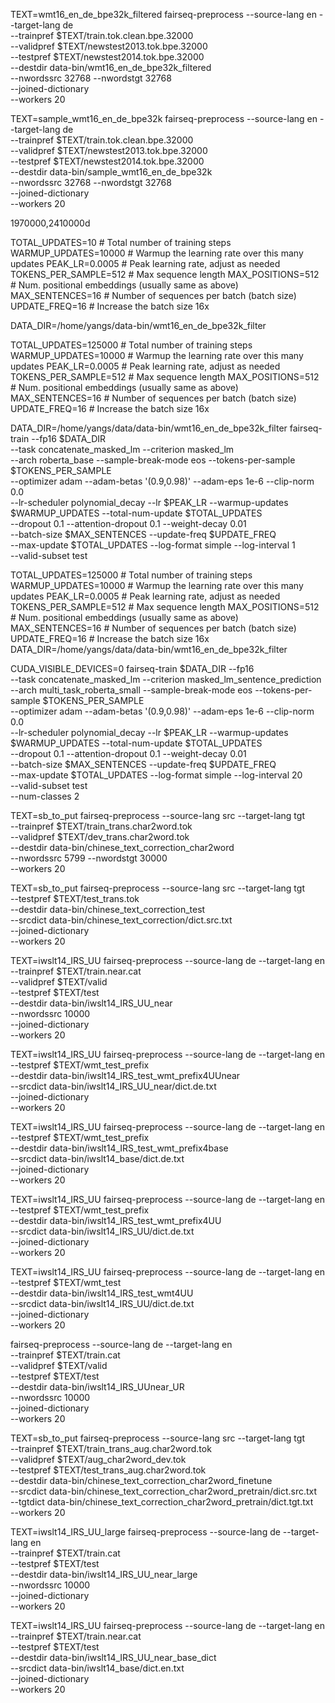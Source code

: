 TEXT=wmt16_en_de_bpe32k_filtered
fairseq-preprocess --source-lang en --target-lang de \
  --trainpref $TEXT/train.tok.clean.bpe.32000 \
  --validpref $TEXT/newstest2013.tok.bpe.32000 \
  --testpref $TEXT/newstest2014.tok.bpe.32000 \
  --destdir data-bin/wmt16_en_de_bpe32k_filtered \
  --nwordssrc 32768 --nwordstgt 32768 \
  --joined-dictionary \
  --workers 20


TEXT=sample_wmt16_en_de_bpe32k
fairseq-preprocess --source-lang en --target-lang de \
  --trainpref $TEXT/train.tok.clean.bpe.32000 \
  --validpref $TEXT/newstest2013.tok.bpe.32000 \
  --testpref $TEXT/newstest2014.tok.bpe.32000 \
  --destdir data-bin/sample_wmt16_en_de_bpe32k \
  --nwordssrc 32768 --nwordstgt 32768 \
  --joined-dictionary \
  --workers 20


1970000,2410000d

TOTAL_UPDATES=10    # Total number of training steps
WARMUP_UPDATES=10000    # Warmup the learning rate over this many updates
PEAK_LR=0.0005          # Peak learning rate, adjust as needed
TOKENS_PER_SAMPLE=512   # Max sequence length
MAX_POSITIONS=512       # Num. positional embeddings (usually same as above)
MAX_SENTENCES=16        # Number of sequences per batch (batch size)
UPDATE_FREQ=16          # Increase the batch size 16x

DATA_DIR=/home/yangs/data-bin/wmt16_en_de_bpe32k_filter

<!-- fairseq-train --fp16 $DATA_DIR \
    --task concatenate_masked_lm  --criterion masked_lm \
    --arch roberta_base \
    --optimizer adam --adam-betas '(0.9,0.98)' --adam-eps 1e-6 --clip-norm 0.0 \
    --lr-scheduler polynomial_decay --lr $PEAK_LR --warmup-updates $WARMUP_UPDATES --total-num-update $TOTAL_UPDATES \
    --dropout 0.1 --attention-dropout 0.1 --weight-decay 0.01 \
    --batch-size $MAX_SENTENCES --update-freq $UPDATE_FREQ \
    --max-update $TOTAL_UPDATES --log-format simple --log-interval 1 -->

TOTAL_UPDATES=125000    # Total number of training steps
WARMUP_UPDATES=10000    # Warmup the learning rate over this many updates
PEAK_LR=0.0005          # Peak learning rate, adjust as needed
TOKENS_PER_SAMPLE=512   # Max sequence length
MAX_POSITIONS=512       # Num. positional embeddings (usually same as above)
MAX_SENTENCES=16        # Number of sequences per batch (batch size)
UPDATE_FREQ=16          # Increase the batch size 16x

DATA_DIR=/home/yangs/data/data-bin/wmt16_en_de_bpe32k_filter
fairseq-train --fp16 $DATA_DIR \
    --task concatenate_masked_lm --criterion masked_lm \
    --arch roberta_base --sample-break-mode eos --tokens-per-sample $TOKENS_PER_SAMPLE \
    --optimizer adam --adam-betas '(0.9,0.98)' --adam-eps 1e-6 --clip-norm 0.0 \
    --lr-scheduler polynomial_decay --lr $PEAK_LR --warmup-updates $WARMUP_UPDATES --total-num-update $TOTAL_UPDATES \
    --dropout 0.1 --attention-dropout 0.1 --weight-decay 0.01 \
    --batch-size $MAX_SENTENCES --update-freq $UPDATE_FREQ \
    --max-update $TOTAL_UPDATES --log-format simple --log-interval 1 \
    --valid-subset test

TOTAL_UPDATES=125000    # Total number of training steps
WARMUP_UPDATES=10000    # Warmup the learning rate over this many updates
PEAK_LR=0.0005          # Peak learning rate, adjust as needed
TOKENS_PER_SAMPLE=512   # Max sequence length
MAX_POSITIONS=512       # Num. positional embeddings (usually same as above)
MAX_SENTENCES=16        # Number of sequences per batch (batch size)
UPDATE_FREQ=16          # Increase the batch size 16x
DATA_DIR=/home/yangs/data/data-bin/wmt16_en_de_bpe32k_filter

CUDA_VISIBLE_DEVICES=0 fairseq-train $DATA_DIR --fp16 \
    --task concatenate_masked_lm --criterion masked_lm_sentence_prediction \
    --arch multi_task_roberta_small --sample-break-mode eos --tokens-per-sample $TOKENS_PER_SAMPLE \
    --optimizer adam --adam-betas '(0.9,0.98)' --adam-eps 1e-6 --clip-norm 0.0 \
    --lr-scheduler polynomial_decay --lr $PEAK_LR --warmup-updates $WARMUP_UPDATES --total-num-update $TOTAL_UPDATES \
    --dropout 0.1 --attention-dropout 0.1 --weight-decay 0.01 \
    --batch-size $MAX_SENTENCES --update-freq $UPDATE_FREQ \
    --max-update $TOTAL_UPDATES --log-format simple --log-interval 20 \
    --valid-subset test \
    --num-classes 2



TEXT=sb_to_put
fairseq-preprocess --source-lang src --target-lang tgt \
  --trainpref $TEXT/train_trans.char2word.tok \
  --validpref $TEXT/dev_trans.char2word.tok \
  --destdir data-bin/chinese_text_correction_char2word \
  --nwordssrc 5799 --nwordstgt 30000 \
  --workers 20


TEXT=sb_to_put
fairseq-preprocess --source-lang src --target-lang tgt \
  --testpref $TEXT/test_trans.tok \
  --destdir data-bin/chinese_text_correction_test \
  --srcdict data-bin/chinese_text_correction/dict.src.txt \
  --joined-dictionary \
  --workers 20



TEXT=iwslt14_IRS_UU
fairseq-preprocess --source-lang de --target-lang en \
  --trainpref $TEXT/train.near.cat \
  --validpref $TEXT/valid \
  --testpref $TEXT/test \
  --destdir data-bin/iwslt14_IRS_UU_near \
  --nwordssrc 10000 \
  --joined-dictionary \
  --workers 20

TEXT=iwslt14_IRS_UU
fairseq-preprocess --source-lang de --target-lang en \
  --testpref $TEXT/wmt_test_prefix \
  --destdir data-bin/iwslt14_IRS_test_wmt_prefix4UUnear \
  --srcdict data-bin/iwslt14_IRS_UU_near/dict.de.txt \
  --joined-dictionary \
  --workers 20

TEXT=iwslt14_IRS_UU
fairseq-preprocess --source-lang de --target-lang en \
  --testpref $TEXT/wmt_test_prefix \
  --destdir data-bin/iwslt14_IRS_test_wmt_prefix4base \
  --srcdict data-bin/iwslt14_base/dict.de.txt \
  --joined-dictionary \
  --workers 20

TEXT=iwslt14_IRS_UU
fairseq-preprocess --source-lang de --target-lang en \
  --testpref $TEXT/wmt_test_prefix \
  --destdir data-bin/iwslt14_IRS_test_wmt_prefix4UU \
  --srcdict data-bin/iwslt14_IRS_UU/dict.de.txt \
  --joined-dictionary \
  --workers 20

TEXT=iwslt14_IRS_UU
fairseq-preprocess --source-lang de --target-lang en \
  --testpref $TEXT/wmt_test \
  --destdir data-bin/iwslt14_IRS_test_wmt4UU \
  --srcdict data-bin/iwslt14_IRS_UU/dict.de.txt \
  --joined-dictionary \
  --workers 20

fairseq-preprocess --source-lang de --target-lang en \
  --trainpref $TEXT/train.cat \
  --validpref $TEXT/valid \
  --testpref $TEXT/test \
  --destdir data-bin/iwslt14_IRS_UUnear_UR \
  --nwordssrc 10000 \
  --joined-dictionary \
  --workers 20


TEXT=sb_to_put
fairseq-preprocess --source-lang src --target-lang tgt \
  --trainpref $TEXT/train_trans_aug.char2word.tok \
  --validpref $TEXT/aug_char2word_dev.tok \
  --testpref $TEXT/test_trans_aug.char2word.tok \
  --destdir data-bin/chinese_text_correction_char2word_finetune \
  --srcdict data-bin/chinese_text_correction_char2word_pretrain/dict.src.txt \
  --tgtdict data-bin/chinese_text_correction_char2word_pretrain/dict.tgt.txt \
  --workers 20


TEXT=iwslt14_IRS_UU_large
fairseq-preprocess --source-lang de --target-lang en \
  --trainpref $TEXT/train.cat \
  --testpref $TEXT/test \
  --destdir data-bin/iwslt14_IRS_UU_near_large \
  --nwordssrc 10000 \
  --joined-dictionary \
  --workers 20


TEXT=iwslt14_IRS_UU
fairseq-preprocess --source-lang de --target-lang en \
  --trainpref $TEXT/train.near.cat \
  --testpref $TEXT/test \
  --destdir data-bin/iwslt14_IRS_UU_near_base_dict \
  --srcdict data-bin/iwslt14_base/dict.en.txt \
  --joined-dictionary \
  --workers 20
